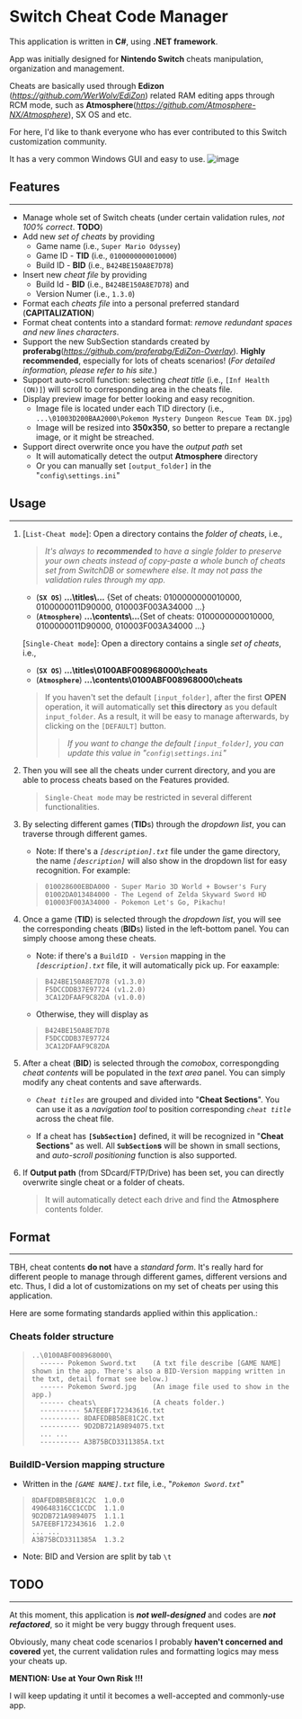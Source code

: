 # Switch Cheat Code Manager

This application is written in **C#**, using **.NET framework**.

App was initially designed for **Nintendo Switch** cheats manipulation, organization and management. 

Cheats are basically used through **Edizon** (_<https://github.com/WerWolv/EdiZon>_) related RAM editing apps through RCM mode, such as **Atmosphere**(_<https://github.com/Atmosphere-NX/Atmosphere>_), SX OS and etc.

For here, I'd like to thank everyone who has ever contributed to this Switch customization community.

It has a very common Windows GUI and easy to use.
![image](https://user-images.githubusercontent.com/5420867/160268210-76a20aa6-76ce-4f81-9bca-520e98d08112.png)

## Features

---

- Manage whole set of Switch cheats (under certain validation rules, _not 100% correct_. **TODO**)
- Add new _set of cheats_ by providing
  - Game name (i.e., `Super Mario Odyssey`)
  - Game ID - **TID** (i.e., `0100000000010000`)
  - Build ID - **BID** (i.e., `B424BE150A8E7D78`)
- Insert new _cheat file_ by providing
  - Build Id - **BID** (i.e., `B424BE150A8E7D78`) and
  - Version Numer (i.e., `1.3.0`)
- Format each _cheats file_ into a personal preferred standard (**CAPITALIZATION**)
- Format cheat contents into a standard format: _remove redundant spaces and new lines characters_.
- Support the new SubSection standards created by **proferabg**(_<https://github.com/proferabg/EdiZon-Overlay>_). **Highly recommended**, especially for lots of cheats scenarios! (_For detailed information, please refer to his site._)
- Support auto-scroll function: selecting _cheat title_ (i.e., `[Inf Health (ON)]`) will scroll to corresponding area in the cheats file.
- Display preview image for better looking and easy recognition.
  - Image file is located under each TID directory (i.e., `...\01003D200BAA2000\Pokemon Mystery Dungeon Rescue Team DX.jpg`)
  - Image will be resized into **350x350**, so better to prepare a rectangle image, or it might be streached.
- Support direct overwrite once you have the _output path_ set
  - It will automatically detect the output **Atmosphere** directory
  - Or you can manually set `[output_folder]` in the "`config\settings.ini`"

## Usage

---

1. [`List-Cheat mode`]: Open a directory contains the _folder of cheats_, i.e.,

   > _It's always to **recommended** to have a single folder to preserve your own cheats instead of copy-paste a whole bunch of cheats set from SwitchDB or somewhere else. It may not pass the validation rules through my app._

    - (**`SX OS`**) **...\titles\\...**     {Set of cheats: 0100000000010000, 0100000011D90000, 010003F003A34000 ...}
    - (**`Atmosphere`**) **...\contents\\...**{Set of cheats: 0100000000010000, 0100000011D90000, 010003F003A34000 ...}

    [`Single-Cheat mode`]: Open a directory contains a single _set of cheats_, i.e.,

    - (**`SX OS`**) **...\titles\0100ABF008968000\cheats**
    - (**`Atmosphere`**) **...\contents\0100ABF008968000\cheats**

    > If you haven't set the default `[input_folder]`, after the first **OPEN** operation, it will automatically set **this directory** as you default `input_folder`. As a result, it will be easy to manage afterwards, by clicking on the `[DEFAULT]` button.
    >>  _If you want to change the default `[input_folder]`, you can update this value in "`config\settings.ini`"_

2. Then you will see all the cheats under current directory, and you are able to process cheats based on the Features provided.
   > `Single-Cheat mode` may be restricted in several different functionalities.  

3. By selecting different games (**TID**s) through the _dropdown list_, you can traverse through different games.
    - Note: If there's a _`[description].txt`_ file under the game directory, the name _`[description]`_ will also show in the dropdown list for easy recognition. For example:

    >     010028600EBDA000 - Super Mario 3D World + Bowser's Fury
    >     01002DA013484000 - The Legend of Zelda Skyward Sword HD
    >     010003F003A34000 - Pokemon Let's Go, Pikachu!

4. Once a game (**TID**) is selected through the _dropdown list_, you will see the corresponding cheats (**BID**s) listed in the left-bottom panel. You can simply choose among these cheats.
    - Note: if there's a `BuildID - Version` mapping in the _`[description].txt`_ file, it will automatically pick up. For eaxample:

    >     B424BE150A8E7D78 (v1.3.0)
    >     F5DCCDDB37E97724 (v1.2.0)
    >     3CA12DFAAF9C82DA (v1.0.0)
    - Otherwise, they will display as
    >     B424BE150A8E7D78
    >     F5DCCDDB37E97724
    >     3CA12DFAAF9C82DA

5. After a cheat (**BID**) is selected through the _comobox_, correspongding _cheat contents_ will be populated in the _text area_ panel. You can simply modify any cheat contents and save afterwards.

    - _`Cheat titles`_ are grouped and divided into "**Cheat Sections**". You can use it as a _navigation
      tool_ to position corresponding _`cheat title`_ across the cheat file.

    - If a cheat has **`[SubSection]`** defined, it will be recognized in "**Cheat Sections**" as well. All **`SubSection`s** will be shown in small sections, and _auto-scroll positioning_ function is also supported.

6. If **Output path** (from SDcard/FTP/Drive) has been set, you can directly overwrite single cheat or a folder of cheats.
    > It will automatically detect each drive and find the **Atmosphere** contents folder.

## Format

---

TBH, cheat contents **do not** have a _standard form_. It's really hard for different people to manage through different games, different versions and etc.
Thus, I did a lot of customizations on my set of cheats per using this application.

Here are some formating standards applied within this application.:

### Cheats folder structure

>     ..\0100ABF008968000\
>       ------ Pokemon Sword.txt    (A txt file describe [GAME NAME] shown in the app. There's also a BID-Version mapping written in the txt, detail format see below.)
>       ------ Pokemon Sword.jpg    (An image file used to show in the app.)
>       ------ cheats\              (A cheats folder.)
>       ---------- 5A7EEBF172343616.txt
>       ---------- 8DAFEDBB5BE81C2C.txt
>       ---------- 9D2DB721A9894075.txt
>       ... ...
>       ---------- A3B75BCD3311385A.txt

### BuildID-Version mapping structure

- Written in the _`[GAME NAME].txt`_  file, i.e., "_`Pokemon Sword.txt`_"

>     8DAFEDBB5BE81C2C  1.0.0
>     490648316CC1CCDC  1.1.0
>     9D2DB721A9894075  1.1.1
>     5A7EEBF172343616  1.2.0
>     ... ...
>     A3B75BCD3311385A  1.3.2

- Note: BID and Version are split by tab `\t`

## TODO

---

At this moment, this application is _**not well-designed**_ and codes are _**not refactored**_, so it might be very buggy through frequent uses.  

Obviously, many cheat code scenarios I probably **haven't concerned and covered** yet, the current validation rules and formatting logics may mess your cheats up.

**MENTION: Use at Your Own Risk !!!**

I will keep updating it until it becomes a well-accepted and commonly-use app.
